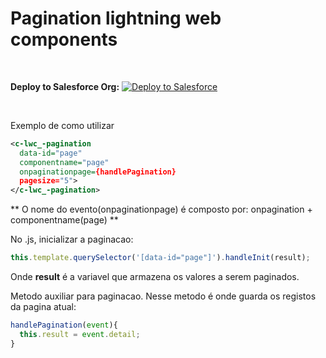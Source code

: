 # Pagination lightning web components

</br>

**Deploy to Salesforce Org:**
<a href="https://githubsfdeploy.herokuapp.com?owner=gabrielzambrin&repo=lwc_pagination_component&ref=main">
  <img alt="Deploy to Salesforce"
       src="https://raw.githubusercontent.com/afawcett/githubsfdeploy/master/deploy.png">
</a>

</br>

Exemplo de como utilizar

```xml
<c-lwc_-pagination 
  data-id="page" 
  componentname="page" 
  onpaginationpage={handlePagination} 
  pagesize="5">
</c-lwc_-pagination>
```
** O nome do evento(onpaginationpage) é composto por: onpagination + componentname(page) **

No .js, inicializar a paginacao: 
```js
this.template.querySelector('[data-id="page"]').handleInit(result);
```
Onde **result** é a variavel que armazena os valores a serem paginados.


Metodo auxiliar para paginacao. Nesse metodo é onde guarda os registos da pagina atual:
```js
handlePagination(event){
  this.result = event.detail;
}
```
